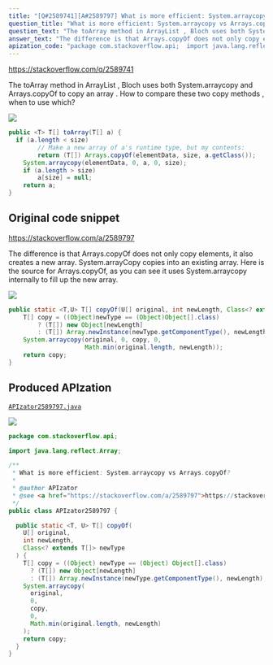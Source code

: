 ```yaml
---
title: "[Q#2589741][A#2589797] What is more efficient: System.arraycopy vs Arrays.copyOf?"
question_title: "What is more efficient: System.arraycopy vs Arrays.copyOf?"
question_text: "The toArray method in ArrayList , Bloch uses both System.arraycopy and Arrays.copyOf to copy an array . How to compare these two copy methods , when to use which?"
answer_text: "The difference is that Arrays.copyOf does not only copy elements, it also creates a new array. System.arrayCopy copies into an existing array. Here is the source for Arrays.copyOf, as you can see it uses System.arraycopy internally to fill up the new array."
apization_code: "package com.stackoverflow.api;  import java.lang.reflect.Array;  /**  * What is more efficient: System.arraycopy vs Arrays.copyOf?  *  * @author APIzator  * @see <a href=\"https://stackoverflow.com/a/2589797\">https://stackoverflow.com/a/2589797</a>  */ public class APIzator2589797 {    public static <T, U> T[] copyOf(     U[] original,     int newLength,     Class<? extends T[]> newType   ) {     T[] copy = ((Object) newType == (Object) Object[].class)       ? (T[]) new Object[newLength]       : (T[]) Array.newInstance(newType.getComponentType(), newLength);     System.arraycopy(       original,       0,       copy,       0,       Math.min(original.length, newLength)     );     return copy;   } }"
---
```


https://stackoverflow.com/q/2589741

The toArray method in ArrayList , Bloch uses both System.arraycopy and Arrays.copyOf to copy an array .
How to compare these two copy methods , when to use which?


<div class="code-logo"><img src="/stackoverflow.png" /></div>

```java
public <T> T[] toArray(T[] a) {
  if (a.length < size)
        // Make a new array of a's runtime type, but my contents:
        return (T[]) Arrays.copyOf(elementData, size, a.getClass());
    System.arraycopy(elementData, 0, a, 0, size);
    if (a.length > size)
        a[size] = null;
    return a;
}
```


## Original code snippet

https://stackoverflow.com/a/2589797

The difference is that Arrays.copyOf does not only copy elements, it also creates a new array. System.arrayCopy copies into an existing array.
Here is the source for Arrays.copyOf, as you can see it uses System.arraycopy internally to fill up the new array.

<div class="code-logo"><img src="/stackoverflow.png" /></div>

```java
public static <T,U> T[] copyOf(U[] original, int newLength, Class<? extends T[]> newType) {
    T[] copy = ((Object)newType == (Object)Object[].class)
        ? (T[]) new Object[newLength]
        : (T[]) Array.newInstance(newType.getComponentType(), newLength);
    System.arraycopy(original, 0, copy, 0,
                     Math.min(original.length, newLength));
    return copy;
}
```

## Produced APIzation

[`APIzator2589797.java`](https://github.com/blind-papers/apization-temp-data/raw/main/search/APIzator2589797.java)

<div class="code-logo"><img src="/apizator.png" /></div>

```java
package com.stackoverflow.api;

import java.lang.reflect.Array;

/**
 * What is more efficient: System.arraycopy vs Arrays.copyOf?
 *
 * @author APIzator
 * @see <a href="https://stackoverflow.com/a/2589797">https://stackoverflow.com/a/2589797</a>
 */
public class APIzator2589797 {

  public static <T, U> T[] copyOf(
    U[] original,
    int newLength,
    Class<? extends T[]> newType
  ) {
    T[] copy = ((Object) newType == (Object) Object[].class)
      ? (T[]) new Object[newLength]
      : (T[]) Array.newInstance(newType.getComponentType(), newLength);
    System.arraycopy(
      original,
      0,
      copy,
      0,
      Math.min(original.length, newLength)
    );
    return copy;
  }
}

```